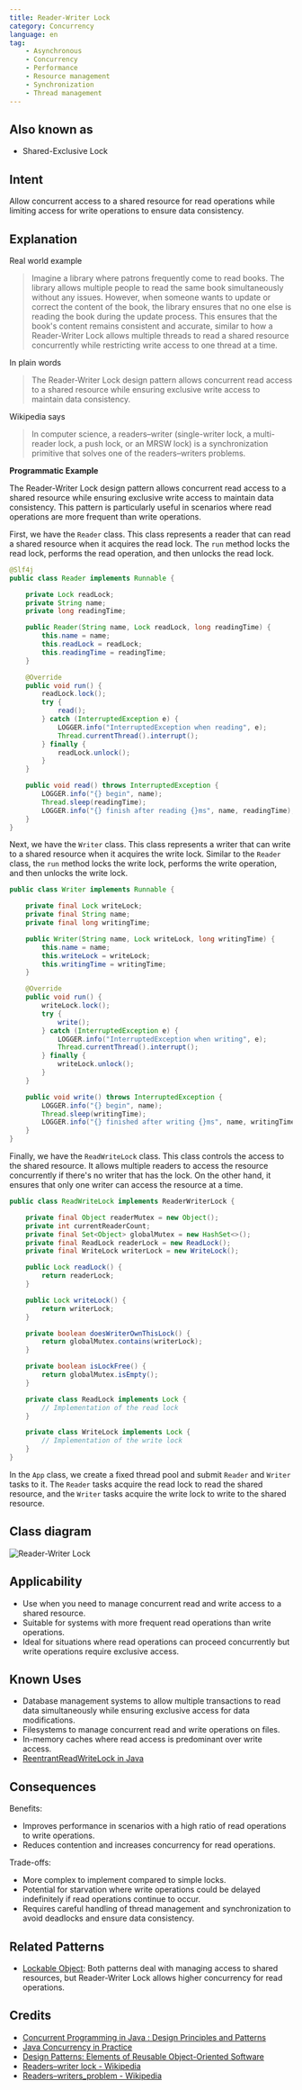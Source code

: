 ```yaml
---
title: Reader-Writer Lock
category: Concurrency
language: en
tag: 
    - Asynchronous
    - Concurrency
    - Performance
    - Resource management
    - Synchronization
    - Thread management
---
```


## Also known as

* Shared-Exclusive Lock

## Intent  

Allow concurrent access to a shared resource for read operations while limiting access for write operations to ensure data consistency.

## Explanation

Real world example 

> Imagine a library where patrons frequently come to read books. The library allows multiple people to read the same book simultaneously without any issues. However, when someone wants to update or correct the content of the book, the library ensures that no one else is reading the book during the update process. This ensures that the book's content remains consistent and accurate, similar to how a Reader-Writer Lock allows multiple threads to read a shared resource concurrently while restricting write access to one thread at a time.

In plain words 

> The Reader-Writer Lock design pattern allows concurrent read access to a shared resource while ensuring exclusive write access to maintain data consistency.

Wikipedia says

> In computer science, a readers–writer (single-writer lock, a multi-reader lock, a push lock, or an MRSW lock) is a synchronization primitive that solves one of the readers–writers problems.

**Programmatic Example**

The Reader-Writer Lock design pattern allows concurrent read access to a shared resource while ensuring exclusive write access to maintain data consistency. This pattern is particularly useful in scenarios where read operations are more frequent than write operations.

First, we have the `Reader` class. This class represents a reader that can read a shared resource when it acquires the read lock. The `run` method locks the read lock, performs the read operation, and then unlocks the read lock.

```java
@Slf4j
public class Reader implements Runnable {

    private Lock readLock;
    private String name;
    private long readingTime;

    public Reader(String name, Lock readLock, long readingTime) {
        this.name = name;
        this.readLock = readLock;
        this.readingTime = readingTime;
    }

    @Override
    public void run() {
        readLock.lock();
        try {
            read();
        } catch (InterruptedException e) {
            LOGGER.info("InterruptedException when reading", e);
            Thread.currentThread().interrupt();
        } finally {
            readLock.unlock();
        }
    }

    public void read() throws InterruptedException {
        LOGGER.info("{} begin", name);
        Thread.sleep(readingTime);
        LOGGER.info("{} finish after reading {}ms", name, readingTime);
    }
}
```

Next, we have the `Writer` class. This class represents a writer that can write to a shared resource when it acquires the write lock. Similar to the `Reader` class, the `run` method locks the write lock, performs the write operation, and then unlocks the write lock.

```java
public class Writer implements Runnable {

    private final Lock writeLock;
    private final String name;
    private final long writingTime;

    public Writer(String name, Lock writeLock, long writingTime) {
        this.name = name;
        this.writeLock = writeLock;
        this.writingTime = writingTime;
    }

    @Override
    public void run() {
        writeLock.lock();
        try {
            write();
        } catch (InterruptedException e) {
            LOGGER.info("InterruptedException when writing", e);
            Thread.currentThread().interrupt();
        } finally {
            writeLock.unlock();
        }
    }

    public void write() throws InterruptedException {
        LOGGER.info("{} begin", name);
        Thread.sleep(writingTime);
        LOGGER.info("{} finished after writing {}ms", name, writingTime);
    }
}
```

Finally, we have the `ReadWriteLock` class. This class controls the access to the shared resource. It allows multiple readers to access the resource concurrently if there's no writer that has the lock. On the other hand, it ensures that only one writer can access the resource at a time.

```java
public class ReadWriteLock implements ReaderWriterLock {

    private final Object readerMutex = new Object();
    private int currentReaderCount;
    private final Set<Object> globalMutex = new HashSet<>();
    private final ReadLock readerLock = new ReadLock();
    private final WriteLock writerLock = new WriteLock();

    public Lock readLock() {
        return readerLock;
    }

    public Lock writeLock() {
        return writerLock;
    }

    private boolean doesWriterOwnThisLock() {
        return globalMutex.contains(writerLock);
    }

    private boolean isLockFree() {
        return globalMutex.isEmpty();
    }

    private class ReadLock implements Lock {
        // Implementation of the read lock
    }

    private class WriteLock implements Lock {
        // Implementation of the write lock
    }
}
```

In the `App` class, we create a fixed thread pool and submit `Reader` and `Writer` tasks to it. The `Reader` tasks acquire the read lock to read the shared resource, and the `Writer` tasks acquire the write lock to write to the shared resource.

## Class diagram

![Reader-Writer Lock](./etc/reader-writer-lock.png "Reader-Writer Lock")

## Applicability

* Use when you need to manage concurrent read and write access to a shared resource.
* Suitable for systems with more frequent read operations than write operations.
* Ideal for situations where read operations can proceed concurrently but write operations require exclusive access.

## Known Uses

* Database management systems to allow multiple transactions to read data simultaneously while ensuring exclusive access for data modifications.
* Filesystems to manage concurrent read and write operations on files.
* In-memory caches where read access is predominant over write access.
* [ReentrantReadWriteLock in Java](https://docs.oracle.com/en/java/javase/17/docs//api/java.base/java/util/concurrent/locks/ReentrantReadWriteLock.html)

## Consequences

Benefits:

* Improves performance in scenarios with a high ratio of read operations to write operations.
* Reduces contention and increases concurrency for read operations.

Trade-offs:

* More complex to implement compared to simple locks.
* Potential for starvation where write operations could be delayed indefinitely if read operations continue to occur.
* Requires careful handling of thread management and synchronization to avoid deadlocks and ensure data consistency.

## Related Patterns

* [Lockable Object](https://java-design-patterns.com/patterns/lockable-object/): Both patterns deal with managing access to shared resources, but Reader-Writer Lock allows higher concurrency for read operations. 

## Credits

* [Concurrent Programming in Java : Design Principles and Patterns](https://amzn.to/4dIBqxL)
* [Java Concurrency in Practice](https://amzn.to/4aRMruW)
* [Design Patterns: Elements of Reusable Object-Oriented Software](https://amzn.to/3w0pvKI)
* [Readers–writer lock - Wikipedia](https://en.wikipedia.org/wiki/Readers%E2%80%93writer_lock)
* [Readers–writers_problem - Wikipedia](https://en.wikipedia.org/wiki/Readers%E2%80%93writers_problem)
